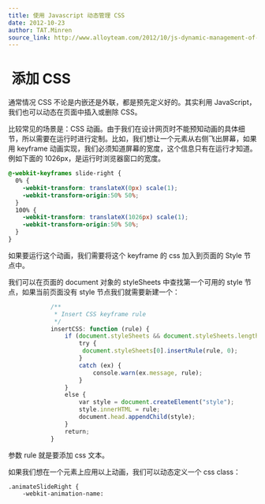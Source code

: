 ```yaml
---
title: 使用 Javascript 动态管理 CSS
date: 2012-10-23
author: TAT.Minren
source_link: http://www.alloyteam.com/2012/10/js-dynamic-management-of-css/
---
```


<!-- {% raw %} - for jekyll -->

#  添加 CSS

通常情况 CSS 不论是内嵌还是外联，都是预先定义好的。其实利用 JavaScript，我们也可以动态在页面中插入或删除 CSS。

比较常见的场景是：CSS 动画。由于我们在设计网页时不能预知动画的具体细节，所以需要在运行时进行定制。比如，我们想让一个元素从右侧飞出屏幕，如果用 keyframe 动画实现，我们必须知道屏幕的宽度，这个信息只有在运行才知道。  
例如下面的 1026px，是运行时浏览器窗口的宽度。

```css
@-webkit-keyframes slide-right {
  0% {
    -webkit-transform: translateX(0px) scale(1);
    -webkit-transform-origin:50% 50%;
  }
  100% {
    -webkit-transform: translateX(1026px) scale(1);
    -webkit-transform-origin:50% 50%;
  }
}
```

如果要运行这个动画，我们需要将这个 keyframe 的 css 加入到页面的 Style 节点中。

我们可以在页面的 document 对象的 styleSheets 中查找第一个可用的 style 节点，如果当前页面没有 style 节点我们就需要新建一个：

```javascript
            /**
             * Insert CSS keyframe rule
             */
            insertCSS: function (rule) {
                if (document.styleSheets && document.styleSheets.length) {
                    try {
                     document.styleSheets[0].insertRule(rule, 0);
                    }
                    catch (ex) {
                        console.warn(ex.message, rule);
                    }
                }
                else {
                    var style = document.createElement("style");
                    style.innerHTML = rule;
                    document.head.appendChild(style);
                }
                return;
            }
```

参数 rule 就是要添加 css 文本。

如果我们想在一个元素上应用以上动画，我们可以动态定义一个 css class：

    .animateSlideRight {
        -webkit-animation-name: 


<!-- {% endraw %} - for jekyll -->